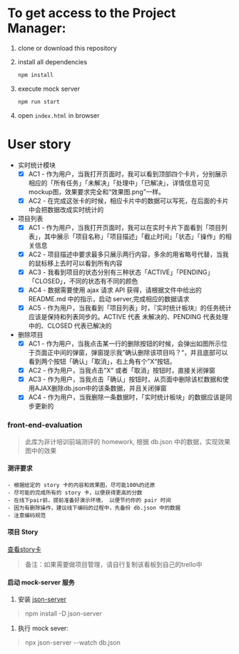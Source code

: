 # To get access to the Project Manager:

1. clone or download this repository

2. install all dependencies

   ```bash
   npm install
   ```

3. execute mock server

   ```bash
   npm run start
   ```

4. open `index.html` in browser

# User story

- 实时统计模块
  - [x] AC1 - 作为用户，当我打开页面时，我可以看到顶部四个卡片，分别展示相应的「所有任务」「未解决」「处理中」「已解决」，详情信息可见mockup图，效果要求完全和“效果图.png”一样。
  - [x] AC2 - 在完成这张卡的时候，相应卡片中的数据可以写死，在后面的卡片中会把数据改成实时统计的
- 项目列表
  - [x] AC1 - 作为用户，当我打开页面时，我可以在实时卡片下面看到「项目列表」，其中展示「项目名称」「项目描述」「截止时间」「状态」「操作」的相关信息
  - [x] AC2 - 项目描述中要求最多只展示两行内容，多余的用省略号代替，当我的鼠标移上去时可以看到所有内容
  - [x] AC3 - 我看到项目的状态分别有三种状态「ACTIVE」「PENDING」「CLOSED」，不同的状态有不同的颜色
  - [x] AC4 - 数据需要使用 ajax 请求 API 获得，请根据文件中给出的 README.md 中的指示，启动 server,完成相应的数据请求
  - [x] AC5 - 作为用户，当我看到「项目列表」时，『实时统计板块』的任务统计应该是保持和列表同步的。ACTIVE 代表 未解决的、PENDING 代表处理中的、CLOSED 代表已解决的
- 删除项目
  - [x] AC1 - 作为用户，当我点击某一行的删除按钮的时候，会弹出如图所示位于页面正中间的弹窗，弹窗提示我”确认删除该项目吗？“，并且底部可以看到两个按钮「确认」「取消」，右上角有个”X“按钮。
  - [x] AC2 - 作为用户，当我点击”X“ 或者「取消」按钮时，直接关闭弹窗
  - [x] AC3 - 作为用户，当我点击「确认」按钮时，从页面中删除该栏数据和使用AJAX删除db.json中的该条数据，并且关闭弹窗
  - [x] AC4 - 作为用户，当我删除一条数据时，「实时统计板块」的数据应该是同步更新的

### front-end-evaluation

> 此库为非计培训前端测评的 homework, 根据 db.json 中的数据，实现效果图中的效果

#### 测评要求
    - 根据给定的 story 卡的内容和效果图，尽可能100%的还原
    - 尽可能的完成所有的 story 卡，以便获得更高的分数
    - 在线下pair前，提前准备好演示环境， 以便节约你的 pair 时间
    - 因为有删除操作，建议线下编码的过程中，先备份 db.json 中的数据
    - 注意编码规范

#### 项目 Story

[查看story卡](https://trello.com/invite/b/V4iT85Es/f2db24c52497ac0bf90addc758a1601d/%E9%9D%9E%E8%AE%A1%E5%9F%B9%E8%AE%AD%E5%89%8D%E7%AB%AF%E6%B5%8B%E8%AF%84-homework)

> 备注：如果需要做项目管理，请自行复制该看板到自己的trello中

#### 启动 mock-server 服务

1. 安装 [json-server](https://github.com/typicode/json-server)
> npm install -D json-server

1. 执行 mock sever:
> npx json-server --watch db.json
